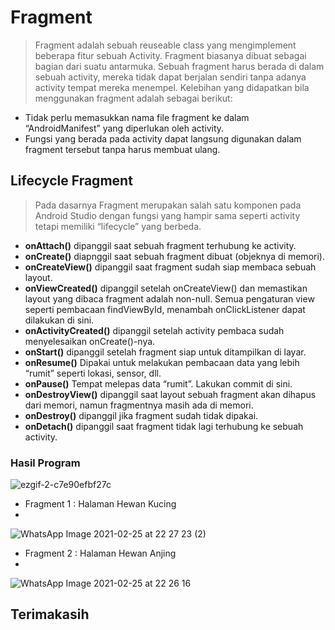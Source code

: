 # Fragment
>Fragment adalah sebuah reuseable class yang mengimplement beberapa fitur sebuah Activity. Fragment biasanya dibuat sebagai bagian dari suatu antarmuka. Sebuah fragment harus berada di dalam sebuah activity, mereka tidak dapat berjalan sendiri tanpa adanya activity tempat mereka menempel.
Kelebihan yang didapatkan bila menggunakan fragment adalah sebagai berikut:
- Tidak perlu memasukkan nama file fragment ke dalam “AndroidManifest” yang diperlukan oleh activity.
- Fungsi yang berada pada activity dapat langsung digunakan dalam fragment tersebut tanpa harus membuat ulang.


## Lifecycle Fragment
> Pada dasarnya Fragment merupakan salah satu komponen pada Android Studio dengan fungsi yang hampir sama seperti activity tetapi memiliki “lifecycle” yang berbeda.
- **onAttach()** dipanggil saat sebuah fragment terhubung ke activity.
- **onCreate()** diapnggil saat sebuah fragment dibuat (objeknya di memori).
- **onCreateView()** dipanggil saat fragment sudah siap membaca sebuah layout.
- **onViewCreated()** dipanggil setelah onCreateView() dan memastikan layout yang dibaca fragment adalah non-null. Semua pengaturan view seperti pembacaan findViewById, menambah onClickListener dapat dilakukan di sini.
- **onActivityCreated()** dipanggil setelah activity pembaca sudah menyelesaikan onCreate()-nya.
- **onStart()** dipanggil setelah fragment siap untuk ditampilkan di layar.
- **onResume()** Dipakai untuk melakukan pembacaan data yang lebih “rumit” seperti lokasi, sensor, dll.
- **onPause()** Tempat melepas data “rumit”. Lakukan commit di sini.
- **onDestroyView()** dipanggil saat layout sebuah fragment akan dihapus dari memori, namun fragmentnya masih ada di memori.
- **onDestroy()** dipanggil jika fragment sudah tidak dipakai.
- **onDetach()** dipanggil saat fragment tidak lagi terhubung ke sebuah activity.

### Hasil Program
![ezgif-2-c7e90efbf27c](https://user-images.githubusercontent.com/60590053/109190828-1a19e000-77c8-11eb-90a0-54d6dd5452d7.gif)

- Fragment 1 : Halaman Hewan Kucing
- 
![WhatsApp Image 2021-02-25 at 22 27 23 (2)](https://user-images.githubusercontent.com/60590053/109190846-1dad6700-77c8-11eb-9c52-e0664bf2baa9.jpeg)

- Fragment 2 : Halaman Hewan Anjing
- 
![WhatsApp Image 2021-02-25 at 22 26 16](https://user-images.githubusercontent.com/60590053/109190853-200fc100-77c8-11eb-9d13-790c4b119c26.jpeg)

## Terimakasih
